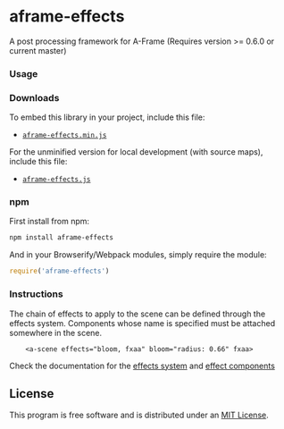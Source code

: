 aframe-effects
========

A post processing framework for A-Frame (Requires version >= 0.6.0 or current master)

### Usage ###

### Downloads

To embed this library in your project, include this file:

* [`aframe-effects.min.js`](http://wizgrav.github.io/aframe-effects/dist/aframe-effects.min.js)

For the unminified version for local development (with source maps), include this file:

* [`aframe-effects.js`](http://wizgrav.github.io/aframe-effects/dist/aframe-effects.js)

### npm

First install from npm:

```sh
npm install aframe-effects
```

And in your Browserify/Webpack modules, simply require the module:

```js
require('aframe-effects')
```

### Instructions ###

The chain of effects to apply to the scene can be defined through the effects system. Components whose name is specified must be attached somewhere in the scene.

```
    <a-scene effects="bloom, fxaa" bloom="radius: 0.66" fxaa>
```


Check the documentation for the [effects system](systems/README.md) and [effect components](components/README.md)


## License

This program is free software and is distributed under an [MIT License](LICENSE).
